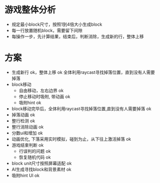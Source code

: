 # 游戏整体分析
* 规定最小block尺寸，按照1到4倍大小生成block
* 每一行放置随机block，需要留下间隙
* 每操作一步，先计算结果，结束后，判断消除，生成新的行，整体上移

# 方案
* 生成新行 ok，整体上移 ok
    全体利用raycast寻找掉落位置，直到没有人需要掉落
* block移动
    * 自由移动，左右边界 ok
    * 停止移动时吸附, 带动画 ok
    * 吸附hint ok
* block移动完毕后，全体利用raycast寻找掉落位置,直到没有人需要掉落 ok
* 掉落动画 ok
* 整行检测 ok
* 整行消除动画 ok
* 分数ui和增加 ok
* 动画优化, 下落采用实时模拟，碰到为止，从下往上激活掉落 ok
* 游戏结束判断 ok
    * 行误判的问题 ok
    * 恢复随机代码 ok
* block unit尺寸按照屏幕适配 ok
* AI生成寻找block和背景素材 ok
* 吸附hint UI ok